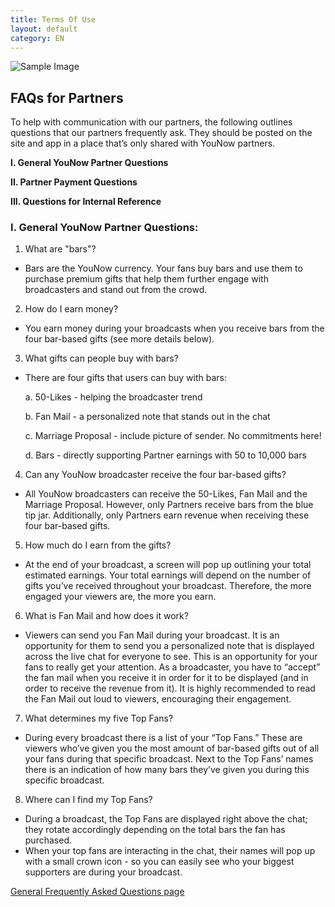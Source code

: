 ```yaml
---
title: Terms Of Use
layout: default
category: EN
---
```


![Sample Image](https://raw.githubusercontent.com/YouNow/younow.github.io/master/policy/en/partner_faq/sample-image.jpeg)

## FAQs for Partners

To help with communication with our partners, the following outlines questions that our partners frequently ask. They should be posted on the site and app in a place that’s only shared with YouNow partners. 

**I. General YouNow Partner Questions**

**II. Partner Payment Questions**

**III. Questions for Internal Reference**


### I. General YouNow Partner Questions:

1. What are "bars"?
 * Bars are the YouNow currency. Your fans buy bars and use them to purchase premium gifts that help them further engage with broadcasters and stand out from the crowd. 

2. How do I earn money?
 * You earn money during your broadcasts when you receive bars from the four bar-based gifts (see more details below). 
 
3. What gifts can people buy with bars?
 * There are four gifts that users can buy with bars: 
 
    a. 50-Likes - helping the broadcaster trend 
    
    b. Fan Mail - a personalized note that stands out in the chat 
    
    c. Marriage Proposal -  include picture of sender. No commitments here!  
    
    d. Bars - directly supporting Partner earnings with 50 to 10,000 bars 

4. Can any YouNow broadcaster receive the four bar-based gifts?
 * All YouNow broadcasters can receive the 50-Likes, Fan Mail and the Marriage Proposal. However, only Partners receive bars from the blue tip jar. Additionally, only Partners earn revenue when receiving these four bar-based gifts. 

5. How much do I earn from the gifts?
 * At the end of your broadcast, a screen will pop up outlining your total estimated earnings. Your total earnings will depend on the number of gifts you’ve received throughout your broadcast. Therefore, the more engaged your viewers are, the more you earn. 
 
6. What is Fan Mail and how does it work?
 * Viewers can send you Fan Mail during your broadcast. It is an opportunity for them to send you a personalized note that is displayed across the live chat for everyone to see. This is an opportunity for your fans to really get your attention. As a broadcaster, you have to “accept” the fan mail when you receive it in order for it to be displayed (and in order to receive the revenue from it). It is highly recommended to read the Fan Mail out loud to viewers, encouraging their engagement.

7. What determines my five Top Fans?
 * During every broadcast there is a list of your “Top Fans.” These are viewers who’ve given you the most amount of bar-based gifts out of all your fans during that specific broadcast. Next to the Top Fans’ names there is an indication of how many bars they’ve given you during this specific broadcast. 
 
8. Where can I find my Top Fans?
 * During a broadcast, the Top Fans are displayed right above the chat; they rotate accordingly depending on the total bars the fan has purchased.
 * When your top fans are interacting in the chat, their names will pop up with a small
	crown icon - so you can easily see who your biggest supporters are during your
	broadcast. 

 
 
 
 
 [General Frequently Asked Questions page](https://younow.zendesk.com/forums/20597213-basics-of-younow)
 

